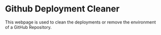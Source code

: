 # Github Deployment Cleaner

This webpage is used to clean the deployments or remove the environment of a GitHub Repository.


